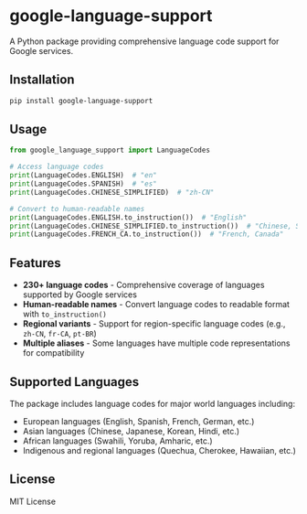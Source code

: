 # google-language-support

A Python package providing comprehensive language code support for Google services.

## Installation

```bash
pip install google-language-support
```

## Usage

```python
from google_language_support import LanguageCodes

# Access language codes
print(LanguageCodes.ENGLISH)  # "en"
print(LanguageCodes.SPANISH)  # "es"
print(LanguageCodes.CHINESE_SIMPLIFIED)  # "zh-CN"

# Convert to human-readable names
print(LanguageCodes.ENGLISH.to_instruction())  # "English"
print(LanguageCodes.CHINESE_SIMPLIFIED.to_instruction())  # "Chinese, Simplified, China"
print(LanguageCodes.FRENCH_CA.to_instruction())  # "French, Canada"
```

## Features

- **230+ language codes** - Comprehensive coverage of languages supported by Google services
- **Human-readable names** - Convert language codes to readable format with `to_instruction()`
- **Regional variants** - Support for region-specific language codes (e.g., `zh-CN`, `fr-CA`, `pt-BR`)
- **Multiple aliases** - Some languages have multiple code representations for compatibility

## Supported Languages

The package includes language codes for major world languages including:

- European languages (English, Spanish, French, German, etc.)
- Asian languages (Chinese, Japanese, Korean, Hindi, etc.)
- African languages (Swahili, Yoruba, Amharic, etc.)
- Indigenous and regional languages (Quechua, Cherokee, Hawaiian, etc.)

## License

MIT License
